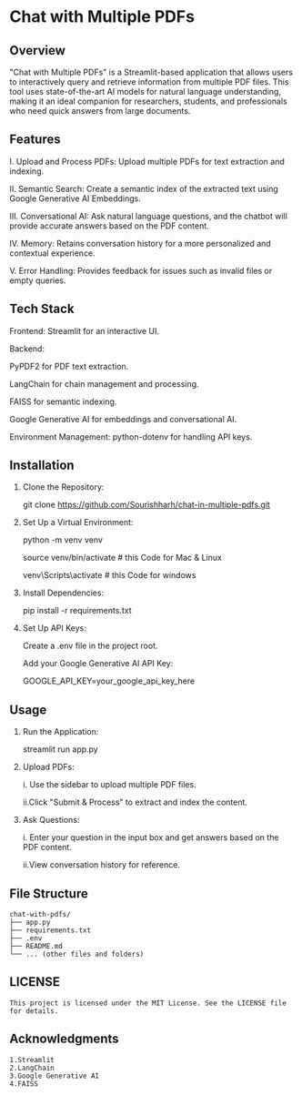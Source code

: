 
# Chat with Multiple PDFs


## Overview

"Chat with Multiple PDFs" is a Streamlit-based application that allows users to interactively query and retrieve information from multiple PDF files. This tool uses state-of-the-art AI models for natural language understanding, making it an ideal companion for researchers, students, and professionals who need quick answers from large documents.
## Features

I. Upload and Process PDFs: Upload multiple PDFs for text extraction and indexing.

II. Semantic Search: Create a semantic index of the extracted text using Google Generative AI Embeddings.

III. Conversational AI: Ask natural language questions, and the chatbot will provide accurate answers based on the PDF content.

IV. Memory: Retains conversation history for a more personalized and contextual experience.

V. Error Handling: Provides feedback for issues such as invalid files or empty queries.
## Tech Stack

Frontend: Streamlit for an interactive UI.

Backend:

PyPDF2 for PDF text extraction.

LangChain for chain management and processing.

FAISS for semantic indexing.

Google Generative AI for embeddings and conversational AI.

Environment Management: python-dotenv for handling API keys.
## Installation

1. Clone the Repository:

    git clone https://github.com/Sourishharh/chat-in-multiple-pdfs.git

2. Set Up a Virtual Environment:

    python -m venv venv

    source venv/bin/activate # this Code for Mac & Linux

    venv\Scripts\activate # this Code for windows

3. Install Dependencies: 

    pip install -r requirements.txt

4. Set Up API Keys:
 
    Create a .env file in the project root.

    Add your Google Generative AI API Key:

    GOOGLE_API_KEY=your_google_api_key_here
    

## Usage

1. Run the Application:

    streamlit run app.py

2. Upload PDFs:
    
    i. Use the sidebar to upload multiple PDF files.

    ii.Click "Submit & Process" to extract and index the content.

3. Ask Questions:
    
    i. Enter your question in the input box and get answers based on the PDF content.

    ii.View conversation history for reference.


## File Structure

    chat-with-pdfs/
    ├── app.py                 
    ├── requirements.txt       
    ├── .env                   
    ├── README.md              
    └── ... (other files and folders)

    
## LICENSE
    This project is licensed under the MIT License. See the LICENSE file for details.
## Acknowledgments

    1.Streamlit
    2.LangChain
    3.Google Generative AI
    4.FAISS